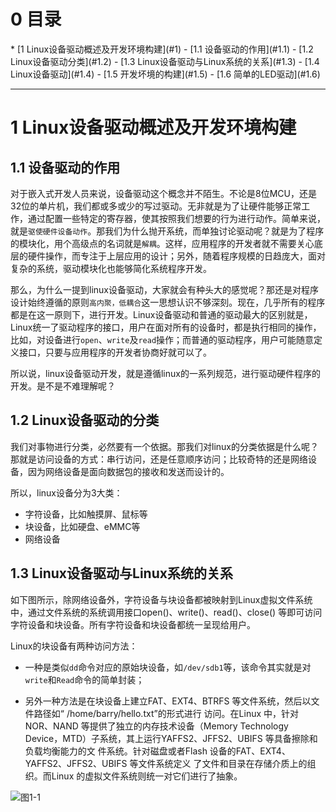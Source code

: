 <h1 id="0">0 目录</h1>
* [1 Linux设备驱动概述及开发环境构建](#1)
    - [1.1 设备驱动的作用](#1.1)
    - [1.2 Linux设备驱动分类](#1.2)
    - [1.3 Linux设备驱动与Linux系统的关系](#1.3)
    - [1.4 Linux设备驱动](#1.4)
    - [1.5 开发坏境的构建](#1.5)
    - [1.6 简单的LED驱动](#1.6)

---

<h1 id="1">1 Linux设备驱动概述及开发环境构建</h1>

<h2 id="1.1">1.1 设备驱动的作用</h2>

对于嵌入式开发人员来说，设备驱动这个概念并不陌生。不论是8位MCU，还是32位的单片机，我们都或多或少的写过驱动。无非就是为了让硬件能够正常工作，通过配置一些特定的寄存器，使其按照我们想要的行为进行动作。简单来说，就是`驱使硬件设备动作`。那我们为什么抛开系统，而单独讨论驱动呢？就是为了程序的模块化，用个高级点的名词就是`解耦`。这样，应用程序的开发者就不需要关心底层的硬件操作，而专注于上层应用的设计；另外，随着程序规模的日趋庞大，面对复杂的系统，驱动模块化也能够简化系统程序开发。

那么，为什么一提到linux设备驱动，大家就会有种头大的感觉呢？那还是对程序设计始终遵循的原则`高内聚，低耦合`这一思想认识不够深刻。现在，几乎所有的程序都是在这一原则下，进行开发。Linux设备驱动和普通的驱动最大的区别就是，Linux统一了驱动程序的接口，用户在面对所有的设备时，都是执行相同的操作，比如，对设备进行`open`、`write`及`read`操作；而普通的驱动程序，用户可能随意定义接口，只要与应用程序的开发者协商好就可以了。

所以说，linux设备驱动开发，就是遵循linux的一系列规范，进行驱动硬件程序的开发。是不是不难理解呢？

<h2 id="1.2">1.2 Linux设备驱动的分类</h2>

我们对事物进行分类，必然要有一个依据。那我们对linux的分类依据是什么呢？那就是访问设备的方式：串行访问，还是任意顺序访问；比较奇特的还是网络设备，因为网络设备是面向数据包的接收和发送而设计的。

所以，linux设备分为3大类：

* 字符设备，比如触摸屏、鼠标等
* 块设备，比如硬盘、eMMC等
* 网络设备

<h2 id="1.3">1.3 Linux设备驱动与Linux系统的关系</h2>

如下图所示，除网络设备外，字符设备与块设备都被映射到Linux虚拟文件系统中，通过文件系统的系统调用接口open()、write()、read()、close() 等即可访问字符设备和块设备。所有字符设备和块设备都统一呈现给用户。

Linux的块设备有两种访问方法：

* 一种是类似`dd`命令对应的原始块设备，如`/dev/sdb1`等，该命令其实就是对`write`和`Read`命令的简单封装；

* 另外一种方法是在块设备上建立FAT、EXT4、BTRFS 等文件系统，然后以文件路径如“ /home/barry/hello.txt”的形式进行
访问。在Linux 中，针对NOR、NAND 等提供了独立的内存技术设备（Memory Technology
Device，MTD）子系统，其上运行YAFFS2、JFFS2、UBIFS 等具备擦除和负载均衡能力的文
件系统。针对磁盘或者Flash 设备的FAT、EXT4、YAFFS2、JFFS2、UBIFS 等文件系统定义
了文件和目录在存储介质上的组织。而Linux 的虚拟文件系统则统一对它们进行了抽象。

![图1-1]()
